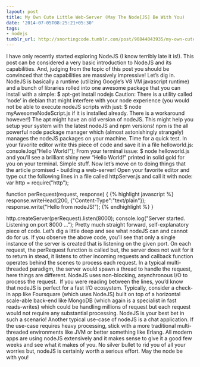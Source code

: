```yaml
---
layout: post
title: My Own Cute Little Web-Server (May The Node[JS] Be With You)
date: '2014-07-05T08:25:21+05:30'
tags:
- nodejs
tumblr_url: http://snortingcode.tumblr.com/post/90844043935/my-own-cute-little-web-server-may-the-nodejs-be
---
```

I have only recently started exploring NodeJS (I know terribly late it is!). This post can be considered a very basic introduction to NodeJS and its capabilities. And, judging from the topic of this post you should be convinced that the capabilities are massively impressive! Let’s dig in.
NodeJS is basically a runtime (utilizing Google’s V8 VM javascript runtime) and a bunch of libraries rolled into one awesome package that you can install with a simple:
$ apt-get install nodejs
Caution: There is a utility called ‘node’ in debian that might interfere with your node experience (you would not be able to execute nodeJS scripts with just:
$ node myAwesomeNodeScript.js
if it is installed already. There is a workaround however!)
The apt might have an old version of nodeJS. This might help you setup your system with the latest nodeJS and npm versions!
npm is the all powerful node package manager which (almost astonishingly strangely) manages the nodeJS packages on your machine.
Time for a quick test. In your favorite editor write this piece of code and save it in a file helloworld.js:
console.log("Hello World!");
From your terminal issue:
$ node helloworld.js
and you’ll see a brilliant shiny new “Hello World!” printed in solid gold for you on your terminal. Simple stuff. Now let’s move on to doing things that the article promised - building a web-server!
Open your favorite editor and type out the following lines in a file called httpServer.js and call it with node:
var http = require("http");

function perRequest(request, response) {
{% highlight javascript %}
response.writeHead(200, {"Content-Type":"text/plain"});
response.write("Hello from nodeJS!");
{% endhighlight %}
}

http.createServer(perRequest).listen(8000);
console.log("Server started. Listening on port 8000 ...");
Pretty much straight forward, self-explanatory piece of code. Let’s dig a little deep and see what nodeJS can and cannot do for us.
If you observe the above code, you’ll see that only a single instance of the server is created that is listening on the given port. On each request, the perRequest function is called but, the server does not wait for it to return in stead, it listens to other incoming requests and callback function operates behind the scenes to process each request. In a typical multi-threaded paradigm, the server would spawn a thread to handle the request, here things are different. NodeJS uses non-blocking, asynchronous I/O to process the request. 
If you were reading between the lines, you’d know that nodeJS is perfect for a fast I/O ecosystem. Typically, consider a check-in app like Foursquare (which uses NodeJS) built on top of a horizontal scale-able back-end like MongoDB (which again is a specialist in fast reads-writes) which could be handling millions of request but each request would not require any substantial processing. NodeJS is your best bet in such a scenario! Another typical use-case of nodeJS is a chat application.
If the use-case requires heavy processing, stick with a more traditional multi-threaded environments like JVM or better something like Erlang.
All modern apps are using nodeJS extensively and it makes sense to give it a good few weeks and see what it makes of you. No silver bullet to rid you of all your worries but, nodeJS is certainly worth a serious effort. May the node be with you!
